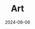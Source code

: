 ---
title: 'Art'
date: 2024-08-06
type: landing

design:
  spacing: '5rem'

# Note: `username` refers to the user's folder name in `content/authors/`

# Page sections
sections:
  - block: collection
    content:
      title: Photography
      external_link: https://danieldelarivamassaad.smugmug.com/
    design:
      view: article-grid
      columns: 1 

---